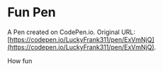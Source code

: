 # Fun Pen

A Pen created on CodePen.io. Original URL: [https://codepen.io/LuckyFrank311/pen/ExVmNjQ](https://codepen.io/LuckyFrank311/pen/ExVmNjQ).

How fun
